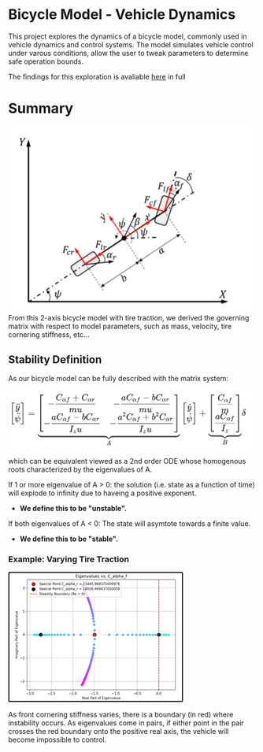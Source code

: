 # Bicycle Model - Vehicle Dynamics

This project explores the dynamics of a bicycle model, commonly used in vehicle dynamics and control systems. The model simulates vehicle control under varous conditions, allow the user to tweak parameters to determine safe operation bounds. 

The findings for this exploration is avaliable [here](docs/report.pdf) in full

# Summary

![Bicycle Model Diagram](docs/model.png)
From this 2-axis bicycle model with tire traction, we derived the governing matrix with respect to model parameters, such as mass, velocity, tire cornering stiffness, etc...

## Stability Definition
As our bicycle model can be fully described with the matrix system:

![Matrix System](docs/latex_model.png)

which can be equivalent viewed as a 2nd order ODE whose homogenous roots characterized by the eigenvalues of A. 

If 1 or more eigenvalue of A > 0: the solution (i.e. state as a function of time) will explode to infinity due to haveing a positive exponent. 
- **We define this to be "unstable".**

If both eigenvalues of A < 0: The state will asymtote towards a finite value. 
- **We define this to be "stable".**

### Example: Varying Tire Traction
![alt text](docs/image.png)

As front cornering stiffness varies, there is a boundary (in red) where instability occurs. As eigenvalues come in pairs, if either point in the pair crosses the red boundary onto the positive real axis, the vehicle will become impossible to control.


